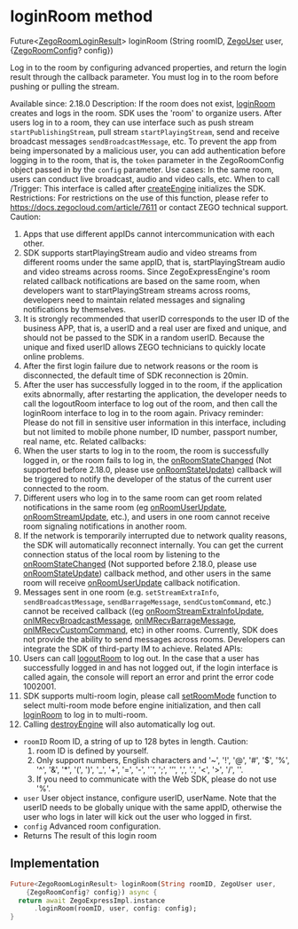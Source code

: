 


# loginRoom method








Future&lt;[ZegoRoomLoginResult](../../zego_uikit_prebuilt_live_audio_room/ZegoRoomLoginResult-class.md)> loginRoom
(String roomID, [ZegoUser](../../zego_uikit_prebuilt_live_audio_room/ZegoUser-class.md) user, {[ZegoRoomConfig](../../zego_uikit_prebuilt_live_audio_room/ZegoRoomConfig-class.md)? config})





<p>Log in to the room by configuring advanced properties, and return the login result through the callback parameter. You must log in to the room before pushing or pulling the stream.</p>
<p>Available since: 2.18.0
Description: If the room does not exist, <a href="../../zego_uikit_prebuilt_live_audio_room/ZegoExpressEngineRoom/loginRoom.md">loginRoom</a> creates and logs in the room. SDK uses the 'room' to organize users. After users log in to a room, they can use interface such as push stream <code>startPublishingStream</code>, pull stream <code>startPlayingStream</code>, send and receive broadcast messages <code>sendBroadcastMessage</code>, etc. To prevent the app from being impersonated by a malicious user, you can add authentication before logging in to the room, that is, the <code>token</code> parameter in the ZegoRoomConfig object passed in by the <code>config</code> parameter.
Use cases: In the same room, users can conduct live broadcast, audio and video calls, etc.
When to call /Trigger: This interface is called after <a class="deprecated" href="../../zego_uikit_prebuilt_live_audio_room/ZegoExpressEngine/createEngine.md">createEngine</a> initializes the SDK.
Restrictions: For restrictions on the use of this function, please refer to <a href="https://docs.zegocloud.com/article/7611">https://docs.zegocloud.com/article/7611</a> or contact ZEGO technical support.
Caution:</p>
<ol>
<li>Apps that use different appIDs cannot intercommunication with each other.</li>
<li>SDK supports startPlayingStream audio and video streams from different rooms under the same appID, that is, startPlayingStream audio and video streams across rooms. Since ZegoExpressEngine's room related callback notifications are based on the same room, when developers want to startPlayingStream streams across rooms, developers need to maintain related messages and signaling notifications by themselves.</li>
<li>It is strongly recommended that userID corresponds to the user ID of the business APP, that is, a userID and a real user are fixed and unique, and should not be passed to the SDK in a random userID. Because the unique and fixed userID allows ZEGO technicians to quickly locate online problems.</li>
<li>After the first login failure due to network reasons or the room is disconnected, the default time of SDK reconnection is 20min.</li>
<li>After the user has successfully logged in to the room, if the application exits abnormally, after restarting the application, the developer needs to call the logoutRoom interface to log out of the room, and then call the loginRoom interface to log in to the room again.
Privacy reminder: Please do not fill in sensitive user information in this interface, including but not limited to mobile phone number, ID number, passport number, real name, etc.
Related callbacks:</li>
<li>When the user starts to log in to the room, the room is successfully logged in, or the room fails to log in, the <a href="../../zego_uikit_prebuilt_live_audio_room/ZegoExpressEngine/onRoomStateChanged.md">onRoomStateChanged</a> (Not supported before 2.18.0, please use <a href="../../zego_uikit_prebuilt_live_audio_room/ZegoExpressEngine/onRoomStateUpdate.md">onRoomStateUpdate</a>) callback will be triggered to notify the developer of the status of the current user connected to the room.</li>
<li>Different users who log in to the same room can get room related notifications in the same room (eg <a href="../../zego_uikit_prebuilt_live_audio_room/ZegoExpressEngine/onRoomUserUpdate.md">onRoomUserUpdate</a>, <a href="../../zego_uikit_prebuilt_live_audio_room/ZegoExpressEngine/onRoomStreamUpdate.md">onRoomStreamUpdate</a>, etc.), and users in one room cannot receive room signaling notifications in another room.</li>
<li>If the network is temporarily interrupted due to network quality reasons, the SDK will automatically reconnect internally. You can get the current connection status of the local room by listening to the <a href="../../zego_uikit_prebuilt_live_audio_room/ZegoExpressEngine/onRoomStateChanged.md">onRoomStateChanged</a> (Not supported before 2.18.0, please use <a href="../../zego_uikit_prebuilt_live_audio_room/ZegoExpressEngine/onRoomStateUpdate.md">onRoomStateUpdate</a>) callback method, and other users in the same room will receive <a href="../../zego_uikit_prebuilt_live_audio_room/ZegoExpressEngine/onRoomUserUpdate.md">onRoomUserUpdate</a> callback notification.</li>
<li>Messages sent in one room (e.g. <code>setStreamExtraInfo</code>, <code>sendBroadcastMessage</code>, <code>sendBarrageMessage</code>, <code>sendCustomCommand</code>, etc.) cannot be received callback ((eg <a href="../../zego_uikit_prebuilt_live_audio_room/ZegoExpressEngine/onRoomStreamExtraInfoUpdate.md">onRoomStreamExtraInfoUpdate</a>, <a href="../../zego_uikit_prebuilt_live_audio_room/ZegoExpressEngine/onIMRecvBroadcastMessage.md">onIMRecvBroadcastMessage</a>, <a href="../../zego_uikit_prebuilt_live_audio_room/ZegoExpressEngine/onIMRecvBarrageMessage.md">onIMRecvBarrageMessage</a>, <a href="../../zego_uikit_prebuilt_live_audio_room/ZegoExpressEngine/onIMRecvCustomCommand.md">onIMRecvCustomCommand</a>, etc) in other rooms. Currently, SDK does not provide the ability to send messages across rooms. Developers can integrate the SDK of third-party IM to achieve.
Related APIs:</li>
<li>Users can call <a href="../../zego_uikit_prebuilt_live_audio_room/ZegoExpressEngineRoom/logoutRoom.md">logoutRoom</a> to log out. In the case that a user has successfully logged in and has not logged out, if the login interface is called again, the console will report an error and print the error code 1002001.</li>
<li>SDK supports multi-room login, please call <a href="../../zego_uikit_prebuilt_live_audio_room/ZegoExpressEngine/setRoomMode.md">setRoomMode</a> function to select multi-room mode before engine initialization, and then call <a href="../../zego_uikit_prebuilt_live_audio_room/ZegoExpressEngineRoom/loginRoom.md">loginRoom</a> to log in to multi-room.</li>
<li>Calling <a href="../../zego_uikit_prebuilt_live_audio_room/ZegoExpressEngine/destroyEngine.md">destroyEngine</a> will also automatically log out.</li>
</ol>
<ul>
<li><code>roomID</code> Room ID, a string of up to 128 bytes in length.
Caution:
<ol>
<li>room ID is defined by yourself.</li>
<li>Only support numbers, English characters and '~', '!', '@', '#', '$', '%', '^', '&amp;', '*', '(', ')', '_', '+', '=', '-', '`', ';', '’', ',', '.', '&lt;', '&gt;', '/', ''.</li>
<li>If you need to communicate with the Web SDK, please do not use '%'.</li>
</ol>
</li>
<li><code>user</code> User object instance, configure userID, userName. Note that the userID needs to be globally unique with the same appID, otherwise the user who logs in later will kick out the user who logged in first.</li>
<li><code>config</code> Advanced room configuration.</li>
<li>Returns The result of this login room</li>
</ul>



## Implementation

```dart
Future<ZegoRoomLoginResult> loginRoom(String roomID, ZegoUser user,
    {ZegoRoomConfig? config}) async {
  return await ZegoExpressImpl.instance
      .loginRoom(roomID, user, config: config);
}
```







